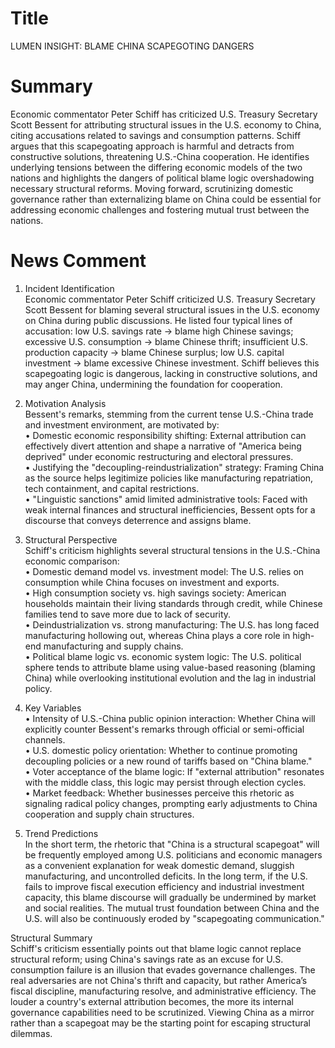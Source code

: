# Title
LUMEN INSIGHT: BLAME CHINA SCAPEGOTING DANGERS

# Summary
Economic commentator Peter Schiff has criticized U.S. Treasury Secretary Scott Bessent for attributing structural issues in the U.S. economy to China, citing accusations related to savings and consumption patterns. Schiff argues that this scapegoating approach is harmful and detracts from constructive solutions, threatening U.S.-China cooperation. He identifies underlying tensions between the differing economic models of the two nations and highlights the dangers of political blame logic overshadowing necessary structural reforms. Moving forward, scrutinizing domestic governance rather than externalizing blame on China could be essential for addressing economic challenges and fostering mutual trust between the nations.

# News Comment
1. Incident Identification  
Economic commentator Peter Schiff criticized U.S. Treasury Secretary Scott Bessent for blaming several structural issues in the U.S. economy on China during public discussions. He listed four typical lines of accusation: low U.S. savings rate → blame high Chinese savings; excessive U.S. consumption → blame Chinese thrift; insufficient U.S. production capacity → blame Chinese surplus; low U.S. capital investment → blame excessive Chinese investment. Schiff believes this scapegoating logic is dangerous, lacking in constructive solutions, and may anger China, undermining the foundation for cooperation.

2. Motivation Analysis  
Bessent's remarks, stemming from the current tense U.S.-China trade and investment environment, are motivated by:  
• Domestic economic responsibility shifting: External attribution can effectively divert attention and shape a narrative of "America being deprived" under economic restructuring and electoral pressures.  
• Justifying the "decoupling-reindustrialization" strategy: Framing China as the source helps legitimize policies like manufacturing repatriation, tech containment, and capital restrictions.  
• "Linguistic sanctions" amid limited administrative tools: Faced with weak internal finances and structural inefficiencies, Bessent opts for a discourse that conveys deterrence and assigns blame.

3. Structural Perspective  
Schiff's criticism highlights several structural tensions in the U.S.-China economic comparison:  
• Domestic demand model vs. investment model: The U.S. relies on consumption while China focuses on investment and exports.  
• High consumption society vs. high savings society: American households maintain their living standards through credit, while Chinese families tend to save more due to lack of security.  
• Deindustrialization vs. strong manufacturing: The U.S. has long faced manufacturing hollowing out, whereas China plays a core role in high-end manufacturing and supply chains.  
• Political blame logic vs. economic system logic: The U.S. political sphere tends to attribute blame using value-based reasoning (blaming China) while overlooking institutional evolution and the lag in industrial policy.

4. Key Variables  
• Intensity of U.S.-China public opinion interaction: Whether China will explicitly counter Bessent's remarks through official or semi-official channels.  
• U.S. domestic policy orientation: Whether to continue promoting decoupling policies or a new round of tariffs based on "China blame."  
• Voter acceptance of the blame logic: If "external attribution" resonates with the middle class, this logic may persist through election cycles.  
• Market feedback: Whether businesses perceive this rhetoric as signaling radical policy changes, prompting early adjustments to China cooperation and supply chain structures.

5. Trend Predictions  
In the short term, the rhetoric that "China is a structural scapegoat" will be frequently employed among U.S. politicians and economic managers as a convenient explanation for weak domestic demand, sluggish manufacturing, and uncontrolled deficits. In the long term, if the U.S. fails to improve fiscal execution efficiency and industrial investment capacity, this blame discourse will gradually be undermined by market and social realities. The mutual trust foundation between China and the U.S. will also be continuously eroded by "scapegoating communication."

Structural Summary  
Schiff's criticism essentially points out that blame logic cannot replace structural reform; using China's savings rate as an excuse for U.S. consumption failure is an illusion that evades governance challenges. The real adversaries are not China's thrift and capacity, but rather America’s fiscal discipline, manufacturing resolve, and administrative efficiency. The louder a country's external attribution becomes, the more its internal governance capabilities need to be scrutinized. Viewing China as a mirror rather than a scapegoat may be the starting point for escaping structural dilemmas.
